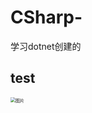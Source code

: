 # CSharp-
学习dotnet创建的
## test

<img src="C:\Users\Administrator\Desktop\0a5193b676bfb9ea0d442fdb62c8087.jpg" alt="图片" style="zoom:50%;" />
